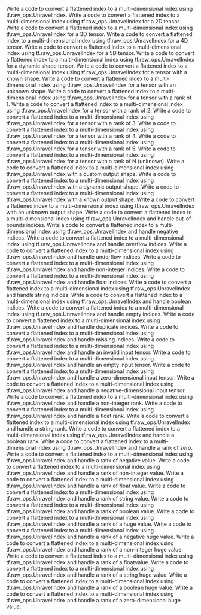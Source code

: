 Write a code to convert a flattened index to a multi-dimensional index using tf.raw_ops.UnravelIndex.
Write a code to convert a flattened index to a multi-dimensional index using tf.raw_ops.UnravelIndex for a 2D tensor.
Write a code to convert a flattened index to a multi-dimensional index using tf.raw_ops.UnravelIndex for a 3D tensor.
Write a code to convert a flattened index to a multi-dimensional index using tf.raw_ops.UnravelIndex for a 4D tensor.
Write a code to convert a flattened index to a multi-dimensional index using tf.raw_ops.UnravelIndex for a 5D tensor.
Write a code to convert a flattened index to a multi-dimensional index using tf.raw_ops.UnravelIndex for a dynamic shape tensor.
Write a code to convert a flattened index to a multi-dimensional index using tf.raw_ops.UnravelIndex for a tensor with a known shape.
Write a code to convert a flattened index to a multi-dimensional index using tf.raw_ops.UnravelIndex for a tensor with an unknown shape.
Write a code to convert a flattened index to a multi-dimensional index using tf.raw_ops.UnravelIndex for a tensor with a rank of 1.
Write a code to convert a flattened index to a multi-dimensional index using tf.raw_ops.UnravelIndex for a tensor with a rank of 2.
Write a code to convert a flattened index to a multi-dimensional index using tf.raw_ops.UnravelIndex for a tensor with a rank of 3.
Write a code to convert a flattened index to a multi-dimensional index using tf.raw_ops.UnravelIndex for a tensor with a rank of 4.
Write a code to convert a flattened index to a multi-dimensional index using tf.raw_ops.UnravelIndex for a tensor with a rank of 5.
Write a code to convert a flattened index to a multi-dimensional index using tf.raw_ops.UnravelIndex for a tensor with a rank of N (unknown).
Write a code to convert a flattened index to a multi-dimensional index using tf.raw_ops.UnravelIndex with a custom output shape.
Write a code to convert a flattened index to a multi-dimensional index using tf.raw_ops.UnravelIndex with a dynamic output shape.
Write a code to convert a flattened index to a multi-dimensional index using tf.raw_ops.UnravelIndex with a known output shape.
Write a code to convert a flattened index to a multi-dimensional index using tf.raw_ops.UnravelIndex with an unknown output shape.
Write a code to convert a flattened index to a multi-dimensional index using tf.raw_ops.UnravelIndex and handle out-of-bounds indices.
Write a code to convert a flattened index to a multi-dimensional index using tf.raw_ops.UnravelIndex and handle negative indices.
Write a code to convert a flattened index to a multi-dimensional index using tf.raw_ops.UnravelIndex and handle overflow indices.
Write a code to convert a flattened index to a multi-dimensional index using tf.raw_ops.UnravelIndex and handle underflow indices.
Write a code to convert a flattened index to a multi-dimensional index using tf.raw_ops.UnravelIndex and handle non-integer indices.
Write a code to convert a flattened index to a multi-dimensional index using tf.raw_ops.UnravelIndex and handle float indices.
Write a code to convert a flattened index to a multi-dimensional index using tf.raw_ops.UnravelIndex and handle string indices.
Write a code to convert a flattened index to a multi-dimensional index using tf.raw_ops.UnravelIndex and handle boolean indices.
Write a code to convert a flattened index to a multi-dimensional index using tf.raw_ops.UnravelIndex and handle empty indices.
Write a code to convert a flattened index to a multi-dimensional index using tf.raw_ops.UnravelIndex and handle duplicate indices.
Write a code to convert a flattened index to a multi-dimensional index using tf.raw_ops.UnravelIndex and handle missing indices.
Write a code to convert a flattened index to a multi-dimensional index using tf.raw_ops.UnravelIndex and handle an invalid input tensor.
Write a code to convert a flattened index to a multi-dimensional index using tf.raw_ops.UnravelIndex and handle an empty input tensor.
Write a code to convert a flattened index to a multi-dimensional index using tf.raw_ops.UnravelIndex and handle a zero-dimensional input tensor.
Write a code to convert a flattened index to a multi-dimensional index using tf.raw_ops.UnravelIndex and handle a negative-dimensional input tensor.
Write a code to convert a flattened index to a multi-dimensional index using tf.raw_ops.UnravelIndex and handle a non-integer rank.
Write a code to convert a flattened index to a multi-dimensional index using tf.raw_ops.UnravelIndex and handle a float rank.
Write a code to convert a flattened index to a multi-dimensional index using tf.raw_ops.UnravelIndex and handle a string rank.
Write a code to convert a flattened index to a multi-dimensional index using tf.raw_ops.UnravelIndex and handle a boolean rank.
Write a code to convert a flattened index to a multi-dimensional index using tf.raw_ops.UnravelIndex and handle a rank of zero.
Write a code to convert a flattened index to a multi-dimensional index using tf.raw_ops.UnravelIndex and handle a rank of negative value.
Write a code to convert a flattened index to a multi-dimensional index using tf.raw_ops.UnravelIndex and handle a rank of non-integer value.
Write a code to convert a flattened index to a multi-dimensional index using tf.raw_ops.UnravelIndex and handle a rank of float value.
Write a code to convert a flattened index to a multi-dimensional index using tf.raw_ops.UnravelIndex and handle a rank of string value.
Write a code to convert a flattened index to a multi-dimensional index using tf.raw_ops.UnravelIndex and handle a rank of boolean value.
Write a code to convert a flattened index to a multi-dimensional index using tf.raw_ops.UnravelIndex and handle a rank of a huge value.
Write a code to convert a flattened index to a multi-dimensional index using tf.raw_ops.UnravelIndex and handle a rank of a negative huge value.
Write a code to convert a flattened index to a multi-dimensional index using tf.raw_ops.UnravelIndex and handle a rank of a non-integer huge value.
Write a code to convert a flattened index to a multi-dimensional index using tf.raw_ops.UnravelIndex and handle a rank of a floatvalue.
Write a code to convert a flattened index to a multi-dimensional index using tf.raw_ops.UnravelIndex and handle a rank of a string huge value.
Write a code to convert a flattened index to a multi-dimensional index using tf.raw_ops.UnravelIndex and handle a rank of a boolean huge value.
Write a code to convert a flattened index to a multi-dimensional index using tf.raw_ops.UnravelIndex and handle a rank of a zero-dimensional huge value.